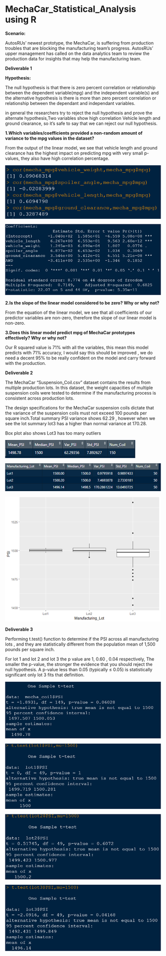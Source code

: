 # MechaCar_Statistical_Analysis using R

**Scenario:**

AutosRUs’ newest prototype, the MechaCar, is suffering from production troubles that are blocking the manufacturing team’s progress. AutosRUs’ upper management has called on the data analytics team to review the production data for insights that may help the manufacturing team.

**Deliverable 1**

**Hypothesis:**

The null hypothesis is that there is zero percent correlation or relationship between the dependent variable(mpg) and the independent variable(s) and the alternative hypothesis is there is more than zero percent correlation or relationship between the dependant and independant variables.

in general the researchers try to reject the null hypothesis and prove the alternate hypothesis,Two variables show high correlation Vehicle length and ground clearance, so it’s safe to say that we can reject our null hypothesis. 

**1.Which variables/coefficients provided a non-random amount of variance to the mpg values in the dataset?**

From the output of the linear model, we see that vehicle length and ground clearance has the highest impact on predicting mpg with very small p-values, they also have high correlation percentage.

![Correlation](images/cor.PNG)

![Coefficients](images/corff_r2.PNG)
 

**2.Is the slope of the linear model considered to be zero? Why or why not?**

From the equation of the linear model, we see that all coefficients of our predictor variables are non-zero, therefore the slope of our linear model is non-zero. 

**3.Does this linear model predict mpg of MechaCar prototypes effectively? Why or why not?**

Our R squared value is 71% with all the variables, this mean this model predicts with 71% accuracy, I would say this should be improved , we do need a decent 95% to be really confident on the model and carry forward with the production.

**Deliverable 2**

The MechaCar “Suspension_Coil.csv” dataset contains the results from multiple production lots. In this dataset, the weight capacities of multiple suspension coils were tested to determine if the manufacturing process is consistent across production lots.

The design specifications for the MechaCar suspension coils dictate that the variance of the suspension coils must not exceed 100 pounds per square inch.Total summary PSI variance shows 62.29 , however when we see the lot summary lot3 has a higher than normal variance at 170.28.

Box plot also shows Lot3 has too many outliers 

![Total summary](images/tot_summary.PNG)

![Lot summary](images/lot_summary.PNG)

![boxplot](images/psi_boxplot.PNG)



**Deliverable 3**

Performing t.test() function to determine if the PSI across all manufacturing lots , and they are statistically different from the population mean of 1,500 pounds per square inch.

For lot 1 and lot 2 and lot 3 the p value are 1, 0.60 , 0.04 respectively, The smaller the p-value, the stronger the evidence that you should reject the null hypothesis. A p-value less than 0.05 (typically ≤ 0.05) is statistically significant only lot 3 fits that definition.

![test population](images/ttest_pop.PNG)

![test lot 1](images/ttest_lot1.PNG)

![test lot 2](images/ttest_lot2.PNG)

![test lot 3](images/ttest_lot3.PNG)
